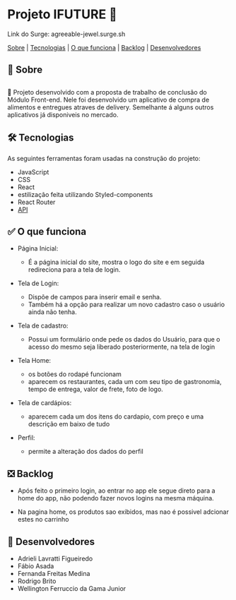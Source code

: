 # Projeto IFUTURE 🍔

Link do Surge:  agreeable-jewel.surge.sh


<a href="sobre">Sobre</a> | <a href="#tecnologias">Tecnologias</a> | <a href="#funciona">O que funciona</a> | <a href="#nao-funciona">Backlog</a> | <a href="#devs">Desenvolvedores</a>



## <h2 id="sobre">📓 Sobre<h2>

🚀 Projeto desenvolvido com a proposta de trabalho de conclusão do Módulo Front-end. 
Nele foi desenvolvido um aplicativo de compra de alimentos e entregues atraves de delivery. 
Semelhante á alguns outros aplicativos já disponiveis no mercado.


## <h2 id="tecnologias">🛠️ Tecnologias</h2> 
As seguintes ferramentas foram usadas na construção do projeto:

* JavaScript
* CSS
* React
* estilização feita utilizando Styled-components
* React Router
* <a href="https://documenter.getpostman.com/view/7549981/SWTEdGtT#a671fbe5-a360-4cd3-b269-d5a121e19da0" target="_blank">API</a>

## <h2 id="funciona">✅ O que funciona</h2>

- Página Inicial:
    * É a página inicial do site, mostra o logo do site e em seguida redireciona para a tela de login.
    
- Tela de Login:
    * Dispõe de campos para inserir email e senha.
    * Também há a opção para realizar um novo cadastro caso o usuário ainda não tenha.

- Tela de cadastro:
   * Possui um formulário onde pede os dados do Usuário, para que o acesso do mesmo seja liberado posteriormente, na tela de login 
   
- Tela Home:
  * os botões do rodapé funcionam 
  * aparecem os restaurantes, cada um com seu tipo de gastronomia, tempo de entrega, valor de frete, foto de logo.

- Tela de cardápios:
  * aparecem cada um dos itens do cardapio, com preço e uma descrição em baixo de tudo 

- Perfil:
  * permite a alteração dos dados do perfil
    
## <h2 id="nao-funciona">❎ Backlog</h2>

- Após feito o primeiro login, ao entrar no app ele segue direto para a home do app, não podendo fazer novos logins na mesma máquina.

- Na pagina home, os produtos sao exibidos, mas nao é possivel adcionar estes no carrinho    
  
## <h2 id="devs">💼 Desenvolvedores</h2>
- Adrieli Lavratti Figueiredo
- Fábio Asada
- Fernanda Freitas Medina
- Rodrigo Brito 
- Wellington Ferruccio da Gama Junior
